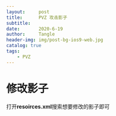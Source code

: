 ```yaml
---
layout:     post
title:      PVZ 攻击影子
subtitle:   
date:       2020-6-19
author:     Tangle
header-img: img/post-bg-ios9-web.jpg
catalog: true
tags:
    - PVZ
---
```


# 修改影子

打开**resoirces.xml**搜索想要修改的影子即可
